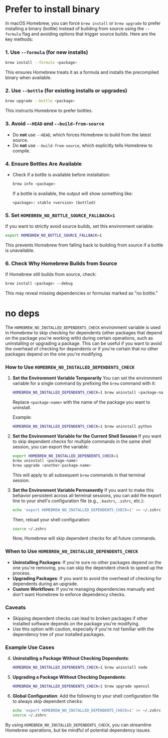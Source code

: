 # Prefer to install binary

In macOS Homebrew, you can force `brew install` or `brew upgrade` to prefer installing a binary (bottle) instead of building from source using the `--formula` flag and avoiding options that trigger source builds. Here are the key methods:

### 1. **Use `--formula` (for new installs)**

```sh
brew install --formula <package>
```

This ensures Homebrew treats it as a formula and installs the precompiled binary when available.

### 2. **Use `--bottle` (for existing installs or upgrades)**

```sh
brew upgrade --bottle <package>
```

This instructs Homebrew to prefer bottles.

### 3. **Avoid `--HEAD` and `--build-from-source`**

- Do **not** use `--HEAD`, which forces Homebrew to build from the latest source.
- Do **not** use `--build-from-source`, which explicitly tells Homebrew to compile.

### 4. **Ensure Bottles Are Available**

- Check if a bottle is available before installation:
    
    ```sh
    brew info <package>
    ```
    
    If a bottle is available, the output will show something like:
    
    ```
    <package>: stable <version> (bottled)
    ```
    

### 5. **Set `HOMEBREW_NO_BOTTLE_SOURCE_FALLBACK=1`**

If you want to strictly avoid source builds, set this environment variable:

```sh
export HOMEBREW_NO_BOTTLE_SOURCE_FALLBACK=1
```

This prevents Homebrew from falling back to building from source if a bottle is unavailable.

### 6. **Check Why Homebrew Builds from Source**

If Homebrew still builds from source, check:

```sh
brew install <package> --debug
```

This may reveal missing dependencies or formulas marked as "no bottle."



# no deps

The `HOMEBREW_NO_INSTALLED_DEPENDENTS_CHECK` environment variable is used in Homebrew to skip checking for dependents (other packages that depend on the package you're working with) during certain operations, such as uninstalling or upgrading a package. This can be useful if you want to avoid the overhead of checking for dependents or if you're certain that no other packages depend on the one you're modifying.

### How to Use `HOMEBREW_NO_INSTALLED_DEPENDENTS_CHECK`

1. **Set the Environment Variable Temporarily**
   You can set the environment variable for a single command by prefixing the `brew` command with it:

   ```bash
   HOMEBREW_NO_INSTALLED_DEPENDENTS_CHECK=1 brew uninstall <package-name>
   ```

   Replace `<package-name>` with the name of the package you want to uninstall.

   Example:
   ```bash
   HOMEBREW_NO_INSTALLED_DEPENDENTS_CHECK=1 brew uninstall python
   ```

2. **Set the Environment Variable for the Current Shell Session**
   If you want to skip dependent checks for multiple commands in the same shell session, you can export the variable:

   ```bash
   export HOMEBREW_NO_INSTALLED_DEPENDENTS_CHECK=1
   brew uninstall <package-name>
   brew upgrade <another-package-name>
   ```

   This will apply to all subsequent `brew` commands in that terminal session.

3. **Set the Environment Variable Permanently**
   If you want to make this behavior persistent across all terminal sessions, you can add the export line to your shell's configuration file (e.g., `.bashrc`, `.zshrc`, etc.):

   ```bash
   echo 'export HOMEBREW_NO_INSTALLED_DEPENDENTS_CHECK=1' >> ~/.zshrc
   ```

   Then, reload your shell configuration:

   ```bash
   source ~/.zshrc
   ```

   Now, Homebrew will skip dependent checks for all future commands.

### When to Use `HOMEBREW_NO_INSTALLED_DEPENDENTS_CHECK`
- **Uninstalling Packages**: If you're sure no other packages depend on the one you're removing, you can skip the dependent check to speed up the process.
- **Upgrading Packages**: If you want to avoid the overhead of checking for dependents during an upgrade.
- **Custom Workflows**: If you're managing dependencies manually and don't want Homebrew to enforce dependency checks.

### Caveats
- Skipping dependent checks can lead to broken packages if other installed software depends on the package you're modifying.
- Use this option with caution, especially if you're not familiar with the dependency tree of your installed packages.

### Example Use Cases
4. **Uninstalling a Package Without Checking Dependents**:
   ```bash
   HOMEBREW_NO_INSTALLED_DEPENDENTS_CHECK=1 brew uninstall node
   ```

5. **Upgrading a Package Without Checking Dependents**:
   ```bash
   HOMEBREW_NO_INSTALLED_DEPENDENTS_CHECK=1 brew upgrade openssl
   ```

6. **Global Configuration**:
   Add the following to your shell configuration file to always skip dependent checks:
   ```bash
   echo 'export HOMEBREW_NO_INSTALLED_DEPENDENTS_CHECK=1' >> ~/.zshrc
   source ~/.zshrc
   ```

By using `HOMEBREW_NO_INSTALLED_DEPENDENTS_CHECK`, you can streamline Homebrew operations, but be mindful of potential dependency issues.